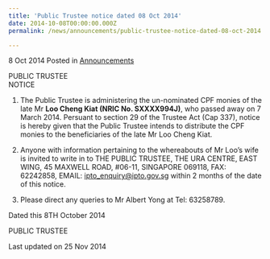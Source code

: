 ```yaml
---
title: 'Public Trustee notice dated 08 Oct 2014'
date: 2014-10-08T00:00:00.000Z
permalink: /news/announcements/public-trustee-notice-dated-08-oct-2014

---
```



8 Oct 2014 Posted in [Announcements](/news/announcements)


PUBLIC TRUSTEE    
NOTICE
 
1. The Public Trustee is administering the un-nominated CPF monies of the late Mr **Loo Cheng Kiat (NRIC No. SXXXX994J)**, who passed away on 7 March 2014.  Persuant to section 29 of the Trustee Act (Cap 337), notice is hereby given that the Public Trustee intends to distribute the CPF monies to the beneficiaries of the late Mr Loo Cheng Kiat.
 
2. Anyone with information pertaining to the whereabouts of Mr Loo’s wife is invited to write in to THE PUBLIC TRUSTEE, THE URA CENTRE, EAST WING, 45 MAXWELL ROAD, #06-11, SINGAPORE 069118, FAX: 62242858, EMAIL: ipto_enquiry@ipto.gov.sg within 2 months of the date of this notice.
 
3. Please direct any queries to Mr Albert Yong at Tel: 63258789.
 
 
Dated this 8TH October 2014  
 
PUBLIC TRUSTEE


<p class="right-side-updated">Last updated on 25 Nov 2014</p> 
